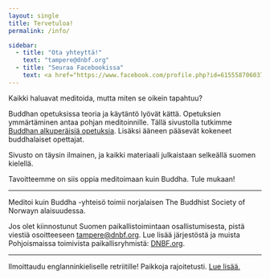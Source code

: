 ```yaml
---
layout: single
title: Tervetuloa!
permalink: /info/

sidebar:
  - title: "Ota yhteyttä!"
    text: "tampere@dnbf.org"
  - title: "Seuraa Facebookissa"
    text: <a href="https://www.facebook.com/profile.php?id=61555870603768">Meditoi kuin Buddha</a>
---
```

Kaikki haluavat meditoida, mutta miten se oikein tapahtuu?

Buddhan opetuksissa teoria ja käytäntö lyövät kättä. Opetuksien ymmärtäminen antaa pohjan meditoinnille. Tällä sivustolla tutkimme <a href="https://meditoikuinbuddha.github.io/blog/kukabuddhaoli">Buddhan alkuperäisiä opetuksia</a>. Lisäksi ääneen pääsevät kokeneet buddhalaiset opettajat. 

Sivusto on täysin ilmainen, ja kaikki materiaali julkaistaan selkeällä suomen kielellä.

Tavoitteemme on siis oppia meditoimaan kuin Buddha. Tule mukaan!

<hr>

Meditoi kuin Buddha -yhteisö toimii norjalaisen The Buddhist Society of Norwayn alaisuudessa. 

Jos olet kiinnostunut Suomen paikallistoimintaan osallistumisesta, pistä viestiä osoitteeseen tampere@dnbf.org. Lue lisää järjestöstä ja muista Pohjoismaissa toimivista paikallisryhmistä: <a href="https://www.dnbf.org/en">DNBF.org</a>.


<hr>

Ilmoittaudu englanninkieliselle retriitille! Paikkoja rajoitetusti. <a href="https://dnbf.org/kreivila/index.html#slide1">Lue lisää.</a>







